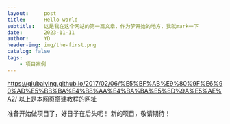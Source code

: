 ```yaml
---
layout:     post
title:      Hello world
subtitle:   这是我在这个网站的第一篇文章，作为梦开始的地方，我就mark一下
date:       2023-11-11
author:     YD
header-img: img/the-first.png
catalog: false
tags:
    - 项目案例
---
```

https://qiubaiying.github.io/2017/02/06/%E5%BF%AB%E9%80%9F%E6%90%AD%E5%BB%BA%E4%B8%AA%E4%BA%BA%E5%8D%9A%E5%AE%A2/
以上是本网页搭建教程的网址

准备开始做项目了，好日子在后头呢！
新的项目，敬请期待！
